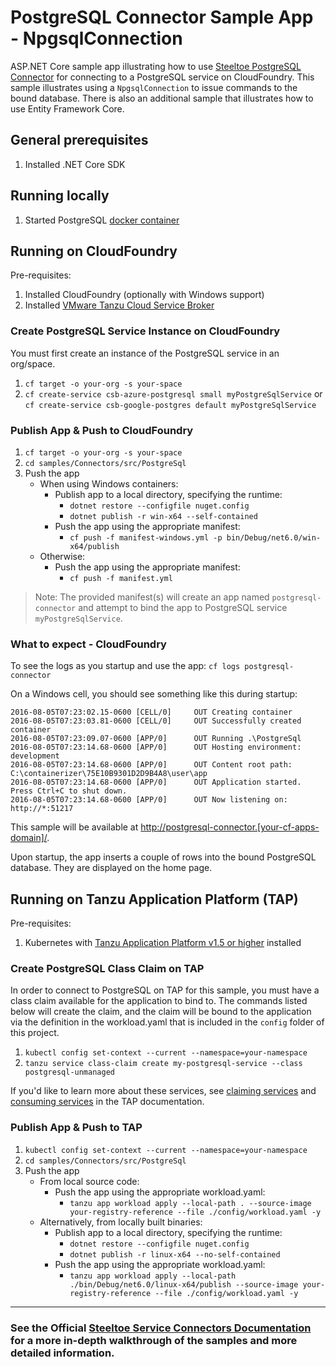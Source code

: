 ﻿# PostgreSQL Connector Sample App - NpgsqlConnection

ASP.NET Core sample app illustrating how to use [Steeltoe PostgreSQL Connector](https://docs.steeltoe.io/api/v3/connectors/postgresql.html) for connecting to a PostgreSQL service on CloudFoundry.
This sample illustrates using a `NpgsqlConnection` to issue commands to the bound database. There is also an additional sample that illustrates how to use Entity Framework Core.

## General prerequisites

1. Installed .NET Core SDK

## Running locally

1. Started PostgreSQL [docker container](https://github.com/SteeltoeOSS/Samples/blob/main/CommonTasks.md)

## Running on CloudFoundry

Pre-requisites:

1. Installed CloudFoundry (optionally with Windows support)
1. Installed [VMware Tanzu Cloud Service Broker](https://docs.vmware.com/en/Cloud-Service-Broker-for-VMware-Tanzu/index.html)

### Create PostgreSQL Service Instance on CloudFoundry

You must first create an instance of the PostgreSQL service in an org/space.

1. `cf target -o your-org -s your-space`
1. `cf create-service csb-azure-postgresql small myPostgreSqlService` or `cf create-service csb-google-postgres default myPostgreSqlService`

### Publish App & Push to CloudFoundry

1. `cf target -o your-org -s your-space`
1. `cd samples/Connectors/src/PostgreSql`
1. Push the app
   - When using Windows containers:
     - Publish app to a local directory, specifying the runtime:
       - `dotnet restore --configfile nuget.config`
       - `dotnet publish -r win-x64 --self-contained`
     - Push the app using the appropriate manifest:
       - `cf push -f manifest-windows.yml -p bin/Debug/net6.0/win-x64/publish`
   - Otherwise:
     - Push the app using the appropriate manifest:
       - `cf push -f manifest.yml`

> Note: The provided manifest(s) will create an app named `postgresql-connector` and attempt to bind the app to PostgreSQL service `myPostgreSqlService`.

### What to expect - CloudFoundry

To see the logs as you startup and use the app: `cf logs postgresql-connector`

On a Windows cell, you should see something like this during startup:

```text
2016-08-05T07:23:02.15-0600 [CELL/0]     OUT Creating container
2016-08-05T07:23:03.81-0600 [CELL/0]     OUT Successfully created container
2016-08-05T07:23:09.07-0600 [APP/0]      OUT Running .\PostgreSql
2016-08-05T07:23:14.68-0600 [APP/0]      OUT Hosting environment: development
2016-08-05T07:23:14.68-0600 [APP/0]      OUT Content root path: C:\containerizer\75E10B9301D2D9B4A8\user\app
2016-08-05T07:23:14.68-0600 [APP/0]      OUT Application started. Press Ctrl+C to shut down.
2016-08-05T07:23:14.68-0600 [APP/0]      OUT Now listening on: http://*:51217
```

This sample will be available at <http://postgresql-connector.[your-cf-apps-domain]/>.

Upon startup, the app inserts a couple of rows into the bound PostgreSQL database. They are displayed on the home page.

## Running on Tanzu Application Platform (TAP)

Pre-requisites:

1. Kubernetes with [Tanzu Application Platform v1.5 or higher](https://docs.vmware.com/en/VMware-Tanzu-Application-Platform/index.html) installed

### Create PostgreSQL Class Claim on TAP

In order to connect to PostgreSQL on TAP for this sample, you must have a class claim available for the application to bind to. The commands listed below will create the claim, and the claim will be bound to the application via the definition in the workload.yaml that is included in the `config` folder of this project. 

1. `kubectl config set-context --current --namespace=your-namespace`
1. `tanzu service class-claim create my-postgresql-service --class postgresql-unmanaged`

If you'd like to learn more about these services, see [claiming services](https://docs.vmware.com/en/VMware-Tanzu-Application-Platform/1.5/tap/getting-started-claim-services.html) and [consuming services](https://docs.vmware.com/en/VMware-Tanzu-Application-Platform/1.5/tap/getting-started-consume-services.html) in the TAP documentation.

### Publish App & Push to TAP

1. `kubectl config set-context --current --namespace=your-namespace`
1. `cd samples/Connectors/src/PostgreSql`
1. Push the app
   - From local source code:
     - Push the app using the appropriate workload.yaml:
       - `tanzu app workload apply --local-path . --source-image your-registry-reference --file ./config/workload.yaml -y`
   - Alternatively, from locally built binaries:
     - Publish app to a local directory, specifying the runtime:
       - `dotnet restore --configfile nuget.config`
       - `dotnet publish -r linux-x64 --no-self-contained`
     - Push the app using the appropriate workload.yaml:
       - `tanzu app workload apply --local-path ./bin/Debug/net6.0/linux-x64/publish --source-image your-registry-reference --file ./config/workload.yaml -y`

---

### See the Official [Steeltoe Service Connectors Documentation](https://docs.steeltoe.io/api/v3/connectors/) for a more in-depth walkthrough of the samples and more detailed information.
